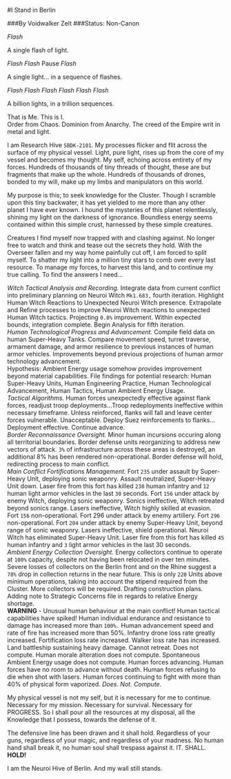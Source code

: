 #I Stand in Berlin

###By Voidwalker Zelt
###Status: Non-Canon

*Flash*

A single flash of light.

*Flash Flash* Pause *Flash*

A single light... in a sequence of flashes.

*Flash Flash Flash Flash Flash Flash*

A billion lights, in a trillion sequences.

That is Me. This is I.  
Order from Chaos. Dominion from Anarchy. The creed of the Empire writ in metal and light.

I am Research Hive `SBDK-2101`. My processes flicker and flit across the surface of my physical vessel. Light, pure light, rises up from the core of my vessel and becomes my thought. My self, echoing across entirety of my forces. Hundreds of thousands of tiny threads of thought, these are but fragments that make up the whole. Hundreds of thousands of drones, bonded to my will, make up my limbs and manipulators on this world.

My purpose is this; to seek knowledge for the Cluster. Though I scramble upon this tiny backwater, it has yet yielded to me more than any other planet I have ever known. I hound the mysteries of this planet relentlessly, shining my light on the darkness of ignorance. Boundless energy seems contained within this simple crust, harnessed by these simple creatures.

Creatures I find myself now trapped with and clashing against. No longer free to watch and think and tease out the secrets they hold. With the Overseer fallen and my way home painfully cut off, I am forced to split myself. To shatter my light into a million tiny stars to comb over every last resource. To manage my forces, to harvest this land, and to continue my true calling. To find the answers I need...

*Witch Tactical Analysis and Recording.* Integrate data from current conflict into preliminary planning on Neuroi Witch `Mk1.683,` fourth iteration. Highlight Human Witch Reactions to Unexpected Neuroi Witch presence. Extrapolate and Refine processes to improve Neuroi Witch reactions to unexpected Human Witch tactics. Projecting `0.8%` improvement. Within expected bounds, integration complete. Begin Analysis for fifth iteration.  
*Human Technological Progress and Advancement.* Compile field data on human Super-Heavy Tanks. Compare movement speed, turret traverse, armament damage, and armor resilience to previous instances of human armor vehicles. Improvements beyond previous projections of human armor technology advancement.  
Hypothesis: Ambient Energy usage somehow provides improvement beyond material capabilities. File findings for potential research: Human Super-Heavy Units, Human Engineering Practice, Human Technological Advancement, Human Tactics, Human Ambient Energy Usage.   
*Tactical Algorithms.* Human forces unexpectedly effective against flank forces, readjust troop deployments...Troop redeployments ineffective within necessary timeframe. Unless reinforced, flanks will fall and leave center forces vulnerable. Unacceptable. Deploy Suez reinforcements to flanks... Deployment effective. Continue advance.  
*Border Reconnaissance Oversight.* Minor human incursions occuring along all territorial boundaries. Border defense units reorganizing to address new vectors of attack. `3%` of infrastructure across these areas is destroyed, an additional 8% has been rendered non-operational. Border defense will hold, redirecting process to main conflict.  
*Main Conflict Fortifications Management.* Fort `235` under assault by Super-Heavy Unit, deploying sonic weaponry. Assault neutralized, Super-Heavy Unit down. Laser fire from this fort has killed `230` human infantry and `12` human light armor vehicles in the last `30` seconds. Fort `156` under attack by enemy Witch, deploying sonic weaponry. Sonics ineffective, Witch retreated beyond sonics range. Lasers ineffective, Witch highly skilled at evasion. Fort `156` non-operational. Fort 296 under attack by enemy artillery. Fort `296` non-operational. Fort `204` under attack by enemy Super-Heavy Unit, beyond range of sonic weaponry. Lasers ineffective, shield operational. Neuroi Witch has eliminated Super-Heavy Unit. Laser fire from this fort has killed `45` human infantry and `3` light armor vehicles in the last 30 seconds.  
*Ambient Energy Collection Oversight.* Energy collectors continue to operate at `100%` capacity, despite not having been relocated in over ten minutes. Severe losses of collectors on the Berlin front and on the Rhine suggest a `78%` drop in collection returns in the near future. This is only `220` Units above minimum operations, taking into account the stipend required from the Cluster. More collectors will be required. Drafting construction plans. Adding note to Strategic Concerns file in regards to relative Energy shortage.  
**WARNING** - Unusual human behaviour at the main conflict! Human tactical capabilities have spiked! Human individual endurance and resistance to damage has increased more than `100%.` Human advancement speed and rate of fire has increased more than 50%. Infantry drone loss rate greatly increased. Fortification loss rate increased. Walker loss rate has increased. Land battleship sustaining heavy damage. Cannot retreat. Does not compute. Human morale alteration does not compute. Spontaneous Ambient Energy usage does not compute. Human forces advancing. Human forces have no room to advance without death. Human forces refusing to die when shot with lasers. Human forces continuing to fight with more than 40% of physical form vaporized. *Does. Not. Compute.*

My physical vessel is not my self, but it is necessary for me to continue. Necessary for my mission. Necessary for survival. Necessary for PROGRESS. So I shall pour all the resources at my disposal, all the Knowledge that I possess, towards the defense of it.

The defensive line has been drawn and it shall hold. Regardless of your guns, regardless of your magic, and regardless of your madness. No human hand shall break it, no human soul shall trespass against it. IT. SHALL. **HOLD!**

I am the Neuroi Hive of Berlin. And my wall still stands.
